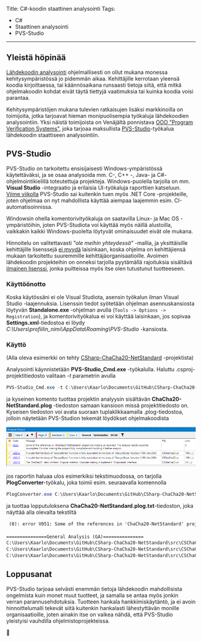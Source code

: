Title: C#-koodin staattinen analysointi
Tags: 
  - C#
  - Staattinen analysointi
  - PVS-Studio
---
## Yleistä höpinää

[Lähdekoodin analysointi](https://fi.wikipedia.org/wiki/L%C3%A4hdekoodin_analysointi) ohjelmallisesti on ollut mukana monessa kehitysympäristössä jo pidemmän aikaa. Kehittäjille kerrotaan yleensä koodia kirjoittaessa, tai käännösaikana runsaasti tietoja siitä, että mitkä ohjelmakoodin kohdat eivät täytä tiettyjä vaatimuksia tai kuinka koodia voisi parantaa.

Kehitysympäristöjen mukana tulevien ratkaisujen lisäksi markkinoilla on toimijoita, jotka tarjoavat hieman monipuolisempia työkaluja lähdekoodien analysointiin. Yksi näistä toimijoista on Venäjältä ponnistava [OOO "Program Verification Systems"](https://www.viva64.com), joka tarjoaa maksullista [PVS-Studio](https://www.viva64.com/en/pvs-studio/)-työkalua lähdekoodin staattiseen analysointiin.

## PVS-Studio

PVS-Studio on tarkoitettu ensisijaisesti Windows-ympäristössä käytettäväksi, ja se osaa analysoida mm. C-, C++ -, Java- ja C#-ohjelmointikielillä toteutettuja projekteja. Windows-puolella tarjolla on mm. **Visual Studio** -integraatio ja erilaisia UI-työkaluja raporttien katseluun. [Viime viikolla](https://www.viva64.com/en/m/0010/) PVS-Studio sai kuitenkin tuen myös .NET Core -projekteille, joten ohjelmaa on nyt mahdollista käyttää aiempaa laajemmin esim. CI-automatisoinnissa.

Windowsin ohella komentorivityökaluja on saatavilla Linux- ja Mac OS -ympäristöihin, joten PVS-Studiota voi käyttää myös näillä alustoilla, vaikkakin kaikki Windows-puolelta löytyvät ominaisuudet eivät ole mukana.

Hinnoitelu on valitettavasti *"ole meihin yhteydessä"* -mallia, ja yksittäisille kehittäjille lisenssejä [ei myydä](https://www.viva64.com/en/single-user/) laisinkaan, koska ohjelma on kehittäjiensä mukaan tarkoitettu suuremmille kehittäjäorganisaatioille. Avoimen lähdekoodin projekteihin on onneksi tarjolla pyytämällä rajoituksia sisältävä [ilmainen lisenssi](https://www.viva64.com/en/b/0614/), jonka puitteissa myös itse olen tutustunut tuotteeseen.

### Käyttöönotto

Koska käytössäni ei ole Visual Studiota, asensin työkalun ilman Visual Studio -laajennuksia. Lisenssin tiedot syötetään ohjelman asennuskansiosta löytyvän **Standalone.exe** -ohjelman avulla (`Tools -> Options -> Registration`), ja komentorivityökalua ei voi käyttää laisinkaan, jos sopivaa **Settings.xml**-tiedostoa ei löydy *C:\Users\profiilin_nimi\AppData\Roaming\PVS-Studio* -kansiosta.

### Käyttö

(Alla oleva esimerkki on tehty [CSharp-ChaCha20-NetStandard](https://github.com/mcraiha/CSharp-ChaCha20-NetStandard) -projektista)

Analysointi käynnistetään **PVS-Studio_Cmd.exe** -työkalulla. Haluttu .csproj-projektitiedosto valitaan *-t* parametrin avulla

```powershell
PVS-Studio_Cmd.exe -t C:\Users\Kaarlo\Documents\GitHub\CSharp-ChaCha20-NetStandard\src\ChaCha20-NetStandard.csproj
```

ja kyseinen komento tuottaa projektin analyysin sisältävän **ChaCha20-NetStandard.plog** -tiedoston samaan kansioon missä projektitiedosto on. Kyseisen tiedoston voi avata suoraan tuplaklikkaamalla .plog-tiedostoa, jolloin näytetään PVS-Studion tekemät löydökset ohjelmakoodista

![PVS-Studio Analyzer Output](../images/pvs-studio-analyzer-output.png)

jos raportin haluaa ulos esimerkiksi tekstimuodossa, on tarjolla **PlogConverter**-työkalu, joka toimii esim. seuraavalla komennolla

```powershell
PlogConverter.exe C:\Users\Kaarlo\Documents\GitHub\CSharp-ChaCha20-NetStandard\src\ChaCha20-NetStandard.plog -t Txt -o C:\Users\Kaarlo\Documents\GitHub\CSharp-ChaCha20-NetStandard\src
```

ja tuottaa lopputuloksena **ChaCha20-NetStandard.plog.txt**-tiedoston, joka näyttää alla olevalta tekstiltä

```txt
 (0): error V051: Some of the references in 'ChaCha20-NetStandard' project are missing or incorrect. The analysis results could be incomplete. Consider making the project fully compilable and building it before analysis.

===============General Analysis (GA)===============
C:\Users\Kaarlo\Documents\GitHub\CSharp-ChaCha20-NetStandard\src\CSChaCha20.cs (186): error V3013: It is odd that the body of 'EncryptBytes' function is fully equivalent to the body of 'DecryptBytes' function (186, line 256).
C:\Users\Kaarlo\Documents\GitHub\CSharp-ChaCha20-NetStandard\src\CSChaCha20.cs (199): error V3013: It is odd that the body of 'EncryptBytes' function is fully equivalent to the body of 'DecryptBytes' function (199, line 269).
C:\Users\Kaarlo\Documents\GitHub\CSharp-ChaCha20-NetStandard\src\CSChaCha20.cs (24): error V3074: The 'ChaCha20' class contains 'Dispose' method. Consider making it implement 'IDisposable' interface.
```

## Loppusanat

PVS-Studio tarjoaa selvästi enemmän tietoja lähdekoodin mahdollisista ongelmista kuin monet muut tuotteet, ja samalla se antaa myös jonkin verran parannusehdotuksia. Tuotteen hankala hankkimiskäytäntö, ja ei avoin hinnoittelumalli tekevät siitä kuitenkin hankalasti lähestyttävän monille organisaatioille, joten ainakin itse on vaikea nähdä, että PVS-Studio yleistyisi vauhdilla ohjelmistoprojekteissa.

🤷